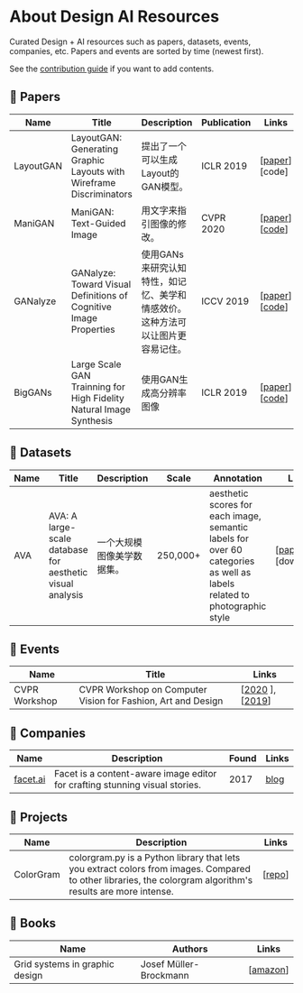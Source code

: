 # About Design AI Resources

Curated Design + AI resources such as papers, datasets, events, companies, etc. Papers and events are sorted by time (newest first). 

See the [contribution guide](contribute-guide.md) if you want to add contents.

## 📃 Papers

| Name | Title | Description | Publication | Links |  
| --- | --- | --- | --- | --- |  
| LayoutGAN | LayoutGAN: Generating Graphic Layouts with Wireframe Discriminators | 提出了一个可以生成Layout的GAN模型。 | ICLR 2019 |  [[paper](https://arxiv.org/pdf/1901.06767.pdf)] [code] |  
| ManiGAN | ManiGAN: Text-Guided Image | 用文字来指引图像的修改。 | CVPR 2020 |  [[paper](https://arxiv.org/abs/1912.06203)] [[code](https://github.com/mrlibw/ManiGAN)]|  
| GANalyze | GANalyze: Toward Visual Definitions of Cognitive Image Properties | 使用GANs来研究认知特性，如记忆、美学和情感效价。这种方法可以让图片更容易记住。 | ICCV 2019 |  [[paper](https://openaccess.thecvf.com/content_ICCV_2019/papers/Goetschalckx_GANalyze_Toward_Visual_Definitions_of_Cognitive_Image_Properties_ICCV_2019_paper.pdf)] [[code](https://github.com/LoreGoetschalckx/GANalyze)]|  
| BigGANs | Large Scale GAN Trainning for High Fidelity Natural Image Synthesis  | 使用GAN生成高分辨率图像 | ICLR 2019 |  [[paper](https://arxiv.org/pdf/1809.11096.pdf)] [[code](https://artbreeder.com/browse)]|  

## 🎯 Datasets

| Name | Title | Description | Scale | Annotation | Links |  
| --- | --- | --- | --- | --- | --- |  
| AVA | AVA: A large-scale database for aesthetic visual analysis | 一个大规模图像美学数据集。 | 250,000+ | aesthetic scores for each image, semantic labels for over 60 categories as well as labels related to photographic style |  [[paper](http://refbase.cvc.uab.es/files/MMP2012a.pdf)] [download] |  

## 🎈 Events

| Name | Title | Links |
| --- | --- | --- | 
| CVPR Workshop | CVPR Workshop on Computer Vision for Fashion, Art and Design | [[2020](https://sites.google.com/view/cvcreative2020) ], [[2019](TBA)]| 

## 🏢 Companies

| Name | Description | Found | Links |
| --- | --- | --- | --- |
| [facet.ai](https://facet.ai/) | Facet is a content-aware image editor for crafting stunning visual stories. | 2017 | [blog](https://medium.com/facet-ai) |

## 📂 Projects

| Name | Description | Links | 
| --- | --- | --- |  
| ColorGram | colorgram.py is a Python library that lets you extract colors from images. Compared to other libraries, the colorgram algorithm's results are more intense. |  [[repo](https://github.com/obskyr/colorgram.py)] |  


## :orange_book: Books

| Name | Authors | Links | 
| --- | --- | --- |  
| Grid systems in graphic design | Josef Müller-Brockmann |  [[amazon](https://www.amazon.com/Grid-systems-graphic-design-communication/dp/3721201450)] |  
